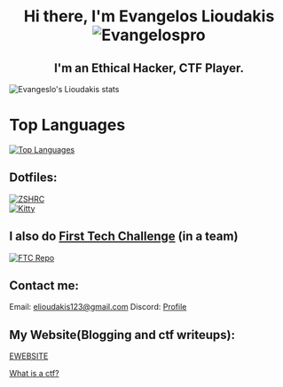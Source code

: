 <h1 align="center"> Hi there, I'm Evangelos Lioudakis <img src="https://komarev.com/ghpvc/?username=Evangelospro&color=008080&style=flat&label=Views" alt="Evangelospro" /> </h1>


<h2 align="center"> I'm an Ethical Hacker, CTF Player.</h2>

![Evangeslo's Lioudakis stats](https://github-readme-stats.vercel.app/api?username=Evangelospro&show_icons=true&theme=radical)

# Top Languages
[![Top Languages](https://github-readme-stats.vercel.app/api/top-langs/?username=Evangelospro&bg_color=00000000&hide_title=true&hide_border=true&text_color=08F)]()  
## Dotfiles:  
[![ZSHRC](https://github-readme-stats.vercel.app/api/pin/?username=Evangelospro&repo=zshrc&bg_color=00000000&hide_title=true&border_color=00000000&text_color=08F)](https://github.com/Evangelospro/zshrc)  
[![Kitty](https://github-readme-stats.vercel.app/api/pin/?username=Evangelospro&repo=kitty&bg_color=00000000&hide_title=true&border_color=00000000&text_color=08F)](https://github.com/Evangelospro/kitty)

## I also do [First Tech Challenge](https://www.firstinspires.org/robotics/ftc) (in a team)
[![FTC Repo](https://github-readme-stats.vercel.app/api/pin/?username=evangelospro&repo=FTC22_CODE&bg_color=00000000&hide_title=true&border_color=00000000&text_color=08F)](https://github.com/evangelospro/FTC22_CODE)

## Contact me:
Email: elioudakis123@gmail.com
Discord: [Profile](https://discord.com/users/740167253491843094)

## My Website(Blogging and ctf writeups):
[EWEBSITE](https://evangelospro.codes)

[What is a ctf?](https://ctfd.io/whats-a-ctf/)
